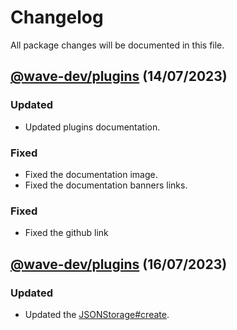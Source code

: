 # Changelog

All package changes will be documented in this file.

## [@wave-dev/plugins](https://www.npmjs.com/package/@wave-dev/plugins) (14/07/2023)

### Updated

- Updated plugins documentation.

### Fixed

- Fixed the documentation image.
- Fixed the documentation banners links.

### Fixed

- Fixed the github link

## [@wave-dev/plugins](https://www.npmjs.com/package/@wave-dev/plugins) (16/07/2023)

### Updated

- Updated the [JSONStorage#create](/plugins/typings/classes/JSONStorage.d.ts).
